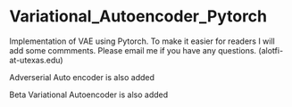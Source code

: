 # Variational_Autoencoder_Pytorch
Implementation of VAE using Pytorch. To make it easier for readers I will add some commments. Please email me if you have any questions. (alotfi-at-utexas.edu)


Adverserial Auto encoder is also added


Beta Variational Autoencoder is also added
